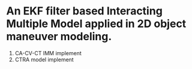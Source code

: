 # An EKF filter based Interacting Multiple Model applied in 2D object maneuver modeling. 
1. CA-CV-CT IMM implement
2. CTRA model implement

